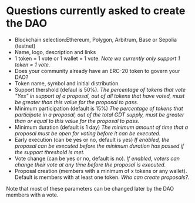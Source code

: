 
# Questions currently asked to create the DAO

* Blockchain selection:Ethereum, Polygon, Arbitrum, Base or Sepolia (testnet)
* Name, logo, description and links
* 1 token = 1 vote or 1 wallet = 1 vote. *Note we currently only support 1 token = 1 vote.*
* Does your community already have an ERC-20 token to govern your DAO?
* Token name, symbol and initial distribution.
* Support thershold (defaul is 50%). *The percentage of tokens that vote "Yes" in support of a proposal, out of all tokens that have voted, must be greater than this value for the proposal to pass.* 
* Minimum participation (default is 15%) *The percentage of tokens that participate in a proposal, out of the total GDT supply, must be greater than or equal to this value for the proposal to pass.*
* Minimum duration (default is 1 day) *The minimum amount of time that a proposal must be open for voting before it can be executed.*
* Early execution (can be yes or no, default is yes) *If enabled, the proposal can be executed before the minimum duration has passed if the support threshold is met.*
* Vote change (can be yes or no, default is no). *If enabled, voters can change their vote at any time before the proposal is executed.*
* Proposal creation (members with a minimum of x tokens or any wallet). Default is members with at least one token. *Who can create proposals?*.

Note that most of these parameters can be changed later by the DAO members with a vote.